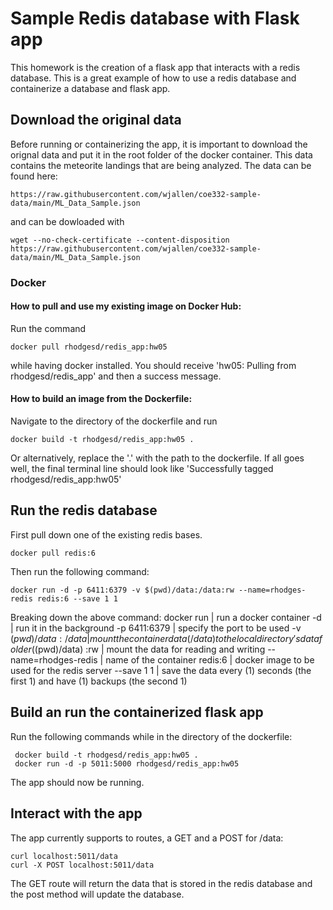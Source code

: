 # Sample Redis database with Flask app
This homework is the creation of a flask app that interacts with a redis database. This is a great example of how to use a redis database and containerize a database and flask app.

## Download the original data
Before running or containerizing the app, it is important to download the orignal data and put it in the root folder of the docker container. This data contains the meteorite landings that are being analyzed. The data can be found here:
```
https://raw.githubusercontent.com/wjallen/coe332-sample-data/main/ML_Data_Sample.json
```
and can be dowloaded with 
```
wget --no-check-certificate --content-disposition https://raw.githubusercontent.com/wjallen/coe332-sample-data/main/ML_Data_Sample.json
```
 ### Docker
#### How to pull and use my existing image on Docker Hub:
Run the command 
```
docker pull rhodgesd/redis_app:hw05
```
while having docker installed. You should receive 'hw05: Pulling from rhodgesd/redis_app' and then a success message.
#### How to build an image from the Dockerfile:
Navigate to the directory of the dockerfile and run
```
docker build -t rhodgesd/redis_app:hw05 .
```
Or alternatively, replace the '.' with the path to the dockerfile. If all goes well, the final terminal line should look like 
'Successfully tagged rhodgesd/redis_app:hw05'

## Run the redis database
First pull down one of the existing redis bases. 
```
docker pull redis:6
```
Then run the following command:
```
docker run -d -p 6411:6379 -v $(pwd)/data:/data:rw --name=rhodges-redis redis:6 --save 1 1
```
Breaking down the above command:
docker run | run a docker container
-d | run it in the background
-p 6411:6379 | specify the port to be used
-v $(pwd)/data:/data | mount the container data (/data) to the local directory's data folder ($(pwd)/data)
:rw | mount the data for reading and writing
--name=rhodges-redis | name of the container
redis:6 | docker image to be used for the redis server
--save 1 1 | save the data every (1) seconds (the first 1) and have (1) backups (the second 1)
## Build an run the containerized flask app
Run the following commands while in the directory of the dockerfile:
```
 docker build -t rhodgesd/redis_app:hw05 .
 docker run -d -p 5011:5000 rhodgesd/redis_app:hw05
 ```
The app should now be running.
## Interact with the app
The app currently supports to routes, a GET and a POST for /data:
```
curl localhost:5011/data
curl -X POST localhost:5011/data
```
The GET route will return the data that is stored in the redis database and the post method will update the database.
